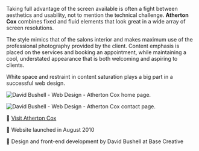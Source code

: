 Taking full advantage of the screen available is often a fight between aesthetics and usability, not to mention the technical challenge. **Atherton Cox** combines fixed and fluid elements that look great in a wide array of screen resolutions.

The style mimics that of the salons interior and makes maximum use of the professional photography provided by the client. Content emphasis is placed on the services and booking an appointment, while maintaining a cool, understated appearance that is both welcoming and aspiring to clients.

White space and restraint in content saturation plays a big part in a successful web design.

![David Bushell - Web Design - Atherton Cox home page.](/images/portfolio/web-design-atherton-cox-1.png)

![David Bushell - Web Design - Atherton Cox contact page.](/images/portfolio/web-design-atherton-cox-2.png)

🤫 [Visit Atherton Cox](http://www.athertoncox.co.uk)

🤫 Website launched in August 2010

🤫 Design and front-end development by David Bushell at Base Creative
